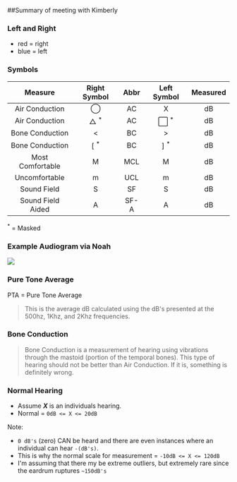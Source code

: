 ##Summary of meeting with Kimberly

### Left and Right

- red = right
- blue = left

### Symbols
 
Measure           | Right Symbol         | Abbr | Left Symbol              | Measured 
:----------------:|:--------------------:|:----:|:------------------------:|:--------:
Air Conduction    | &#9711;              |  AC  |      X                   |   dB     
Air Conduction    | &#9651; <sup>*</sup> |  AC  |   &#8414; <sup>*</sup>   |   dB     
Bone Conduction   | <                    |  BC  |      >                   |   dB     
Bone Conduction   | [ <sup>*</sup>       |  BC  |      ] <sup>*</sup>      |   dB    
Most Comfortable  | M                    |  MCL |      M                   |   dB     
Uncomfortable     | m                    |  UCL |      m                   |   dB     
Sound Field       | S                    |  SF  |      S                   |   dB     
Sound Field Aided | A                    | SF-A |      A                   |   dB     

<sup>*</sup> = Masked

### Example Audiogram via Noah

![](http://f.cl.ly/items/0J1D0Z223j2I2D0c1d3q/audiogram.png)

### Pure Tone Average

PTA = Pure Tone Average

> This is the average dB calculated using the dB's presented at the 500hz, 1Khz, and 2Khz frequencies.

### Bone Conduction

> Bone Conduction is a measurement of hearing using vibrations through the mastoid (portion of the temporal bones). This type of hearing should not be better than Air Conduction. If it is, something is definitely wrong.

### Normal Hearing

- Assume  ___X___ is an individuals hearing.
- Normal = `0dB <= X <= 20dB`

Note:

- `0 dB's` (zero) CAN be heard and there are even instances where an individual can hear `-(dB's)`. 
- This is why the normal scale for measurement = `-10dB <= X <= 120dB`
- I'm assuming that there my be extreme outliers, but extremely rare since the eardrum ruptures `~150dB's`

[1]: http://f.cl.ly/items/2e1y220R3c3k1H1K2146/triangle.png "Triangle"
[2]: http://f.cl.ly/items/451w3J2s2c1r0Q0D441V/changes.9.1.14.png "Circle"
[3]: http://f.cl.ly/items/2f0Y2g1Y411Q3y3Y0r1L/square.gif "Square"
[4]: http://f.cl.ly/items/0d1S3T2M2y213n0X0R24/left_angle.jpg "Left Angle"
[5]: http://f.cl.ly/items/0f1U0c1z3h2P1b2X2z0y/right_angle.png "Right Angle"
